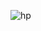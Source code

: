 ![hp](https://github.com/HatchingPoint/.github/assets/46502865/cc3a10d2-5233-46a8-bab9-95e1e508b642)

